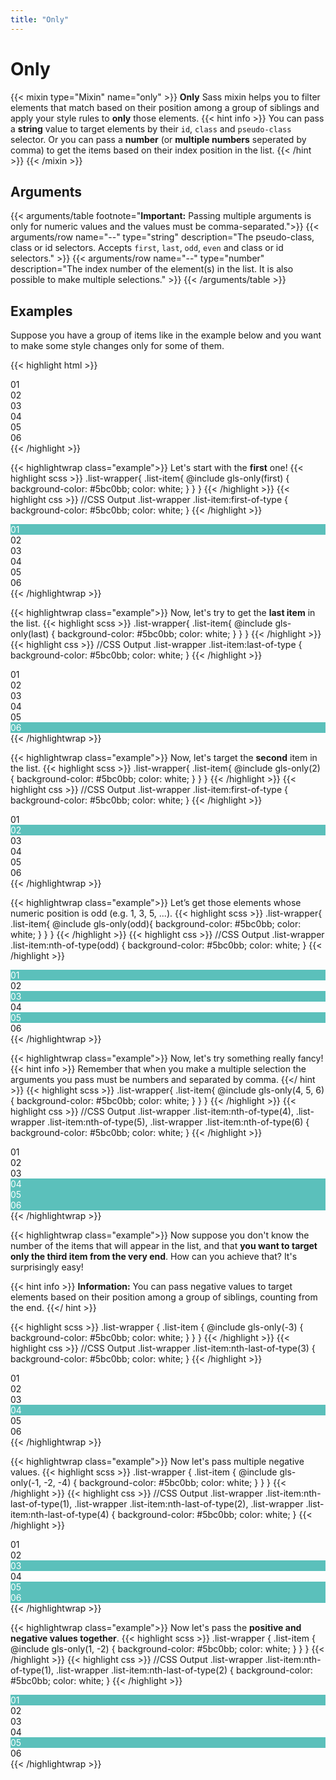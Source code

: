 ```yaml
---
title: "Only"
---
```


# Only

{{< mixin type="Mixin" name="only" >}}
**Only** Sass mixin helps you to filter elements that match based on their position among a group of siblings and apply your style rules to **only** those elements.
{{< hint info >}}
You can pass a **string** value to target elements by their `id`, `class` and `pseudo-class` selector. Or you can pass a **number** (or **multiple numbers** seperated by comma) to get the items based on their index position in the list.
{{< /hint >}}
{{< /mixin >}}

## Arguments

{{< arguments/table footnote="**Important:** Passing multiple arguments is only for numeric values and the values must be comma-separated.">}}
    {{< arguments/row name="--" type="string" description="The pseudo-class, class or id selectors. Accepts `first`, `last`, `odd`, `even` and class or id selectors." >}}
    {{< arguments/row name="--" type="number" description="The index number of the element(s) in the list. It is also possible to make multiple selections." >}}
{{< /arguments/table >}}

## Examples

Suppose you have a group of items like in the example below and you want to make some style changes only for some of them.

{{< highlight html >}}
<div class="list-wrapper">
    <div class="list-item">01</div>
    <div class="list-item">02</div>
    <div class="list-item">03</div>
    <div class="list-item">04</div>
    <div class="list-item">05</div>
    <div class="list-item">06</div>
</div>
{{< /highlight >}}

{{< highlightwrap class="example">}}
Let's start with the **first** one!
{{< highlight scss >}}
.list-wrapper{
    .list-item{
        @include gls-only(first) {
            background-color: #5bc0bb;
            color: white;
        }
    }
}
{{< /highlight >}}
{{< highlight css >}}
//CSS Output
.list-wrapper .list-item:first-of-type {
    background-color: #5bc0bb;
    color: white;
}
{{< /highlight >}}
<style>
.list-wrapper.example01 .list-item:first-of-type {
    background-color: #5bc0bb;
    color: white;
}
</style>
<div class="list-wrapper example01">
    <div class="list-item">01</div>
    <div class="list-item">02</div>
    <div class="list-item">03</div>
    <div class="list-item">04</div>
    <div class="list-item">05</div>
    <div class="list-item">06</div>
</div>
{{< /highlightwrap >}}

{{< highlightwrap class="example">}}
Now, let's try to get the **last item** in the list.
{{< highlight scss >}}
.list-wrapper{
    .list-item{
        @include gls-only(last) {
            background-color: #5bc0bb;
            color: white;
        }
    }
}
{{< /highlight >}}
{{< highlight css >}}
//CSS Output
.list-wrapper .list-item:last-of-type {
    background-color: #5bc0bb;
    color: white;
}
{{< /highlight >}}
<style>
.list-wrapper.example02 .list-item:last-of-type {
    background-color: #5bc0bb;
    color: white;
}
</style>
<div class="list-wrapper example02">
    <div class="list-item">01</div>
    <div class="list-item">02</div>
    <div class="list-item">03</div>
    <div class="list-item">04</div>
    <div class="list-item">05</div>
    <div class="list-item">06</div>
</div>
{{< /highlightwrap >}}


{{< highlightwrap class="example">}}
Now, let's target the **second** item in the list.
{{< highlight scss >}}
.list-wrapper{
    .list-item{
        @include gls-only(2) {
            background-color: #5bc0bb;
            color: white;
        }
    }
}
{{< /highlight >}}
{{< highlight css >}}
//CSS Output
.list-wrapper .list-item:first-of-type {
    background-color: #5bc0bb;
    color: white;
}
{{< /highlight >}}
<style>
.list-wrapper.example03 .list-item:nth-of-type(2) {
    background-color: #5bc0bb;
    color: white;
}
</style>
<div class="list-wrapper example03">
    <div class="list-item">01</div>
    <div class="list-item">02</div>
    <div class="list-item">03</div>
    <div class="list-item">04</div>
    <div class="list-item">05</div>
    <div class="list-item">06</div>
</div>
{{< /highlightwrap >}}



{{< highlightwrap class="example">}}
Let’s get those elements whose numeric position is odd (e.g. 1, 3, 5, ...).
{{< highlight scss >}}
.list-wrapper{
    .list-item{
        @include gls-only(odd){
            background-color: #5bc0bb;
            color: white;
        }
    }
}
{{< /highlight >}}
{{< highlight css >}}
//CSS Output
.list-wrapper .list-item:nth-of-type(odd) {
    background-color: #5bc0bb;
    color: white;
}
{{< /highlight >}}
<style>
.list-wrapper.example04 .list-item:nth-of-type(odd) {
    background-color: #5bc0bb;
    color: white;
}
</style>
<div class="list-wrapper example04">
    <div class="list-item">01</div>
    <div class="list-item">02</div>
    <div class="list-item">03</div>
    <div class="list-item">04</div>
    <div class="list-item">05</div>
    <div class="list-item">06</div>
</div>
{{< /highlightwrap >}}

{{< highlightwrap class="example">}}
Now, let's try something really fancy!
{{< hint info >}}
Remember that when you make a multiple selection the arguments you pass must be numbers and separated by comma.
{{</ hint >}}
{{< highlight scss >}}
.list-wrapper{
    .list-item{
        @include gls-only(4, 5, 6) {
            background-color: #5bc0bb;
            color: white;
        }
    }
}
{{< /highlight >}}
{{< highlight css >}}
//CSS Output
.list-wrapper .list-item:nth-of-type(4), 
.list-wrapper .list-item:nth-of-type(5), 
.list-wrapper .list-item:nth-of-type(6) {
    background-color: #5bc0bb;
    color: white;
}
{{< /highlight >}}
<style>
.list-wrapper.example05 .list-item:nth-of-type(4), 
.list-wrapper.example05 .list-item:nth-of-type(5), 
.list-wrapper.example05 .list-item:nth-of-type(6) {
    background-color: #5bc0bb;
    color: white;
}
</style>
<div class="list-wrapper example05">
    <div class="list-item">01</div>
    <div class="list-item">02</div>
    <div class="list-item">03</div>
    <div class="list-item">04</div>
    <div class="list-item">05</div>
    <div class="list-item">06</div>
</div>
{{< /highlightwrap >}}

{{< highlightwrap class="example">}}
Now suppose you don't know the number of the items that will appear in the list, and that **you want to target only the third item from the very end**. How can you achieve that? It's surprisingly easy!

{{< hint info >}}
**Information:** You can pass negative values to target elements based on their position among a group of siblings, counting from the end.
{{</ hint >}}

{{< highlight scss >}}
.list-wrapper {
  .list-item {
    @include gls-only(-3) {
      background-color: #5bc0bb;
      color: white;
    }
  }
}
{{< /highlight >}}
{{< highlight css >}}
//CSS Output
.list-wrapper .list-item:nth-last-of-type(3) {
  background-color: #5bc0bb;
  color: white;
}
{{< /highlight >}}
<style>
.list-wrapper.example06 .list-item:nth-last-of-type(3) {
  background-color: #5bc0bb;
  color: white;
}
</style>
<div class="list-wrapper example06">
    <div class="list-item exclude">01</div>
    <div class="list-item">02</div>
    <div class="list-item">03</div>
    <div class="list-item">04</div>
    <div class="list-item">05</div>
    <div class="list-item exclude">06</div>
</div>
{{< /highlightwrap >}}

{{< highlightwrap class="example">}}
Now let's pass multiple negative values.
{{< highlight scss >}}
.list-wrapper {
  .list-item {
    @include gls-only(-1, -2, -4) {
      background-color: #5bc0bb;
      color: white;
    }
  }
}
{{< /highlight >}}
{{< highlight css >}}
//CSS Output
.list-wrapper .list-item:nth-last-of-type(1), 
.list-wrapper .list-item:nth-last-of-type(2), 
.list-wrapper .list-item:nth-last-of-type(4) {
  background-color: #5bc0bb;
  color: white;
}
{{< /highlight >}}
<style>
.list-wrapper.example07 .list-item:nth-last-of-type(1), 
.list-wrapper.example07 .list-item:nth-last-of-type(2), 
.list-wrapper.example07 .list-item:nth-last-of-type(4) {
  background-color: #5bc0bb;
  color: white;
}
</style>
<div class="list-wrapper example07">
    <div class="list-item exclude">01</div>
    <div class="list-item">02</div>
    <div class="list-item">03</div>
    <div class="list-item">04</div>
    <div class="list-item">05</div>
    <div class="list-item exclude">06</div>
</div>
{{< /highlightwrap >}}

{{< highlightwrap class="example">}}
Now let's pass the **positive and negative values ​​together**.
{{< highlight scss >}}
.list-wrapper {
  .list-item {
    @include gls-only(1, -2) {
      background-color: #5bc0bb;
      color: white;
    }
  }
}
{{< /highlight >}}
{{< highlight css >}}
//CSS Output
.list-wrapper .list-item:nth-of-type(1), 
.list-wrapper .list-item:nth-last-of-type(2) {
  background-color: #5bc0bb;
  color: white;
}
{{< /highlight >}}
<style>
.list-wrapper.example08 .list-item:nth-of-type(1),
.list-wrapper.example08 .list-item:nth-last-of-type(2) {
  background-color: #5bc0bb;
  color: white;
}
</style>
<div class="list-wrapper example08">
    <div class="list-item exclude">01</div>
    <div class="list-item">02</div>
    <div class="list-item">03</div>
    <div class="list-item">04</div>
    <div class="list-item">05</div>
    <div class="list-item exclude">06</div>
</div>
{{< /highlightwrap >}}


